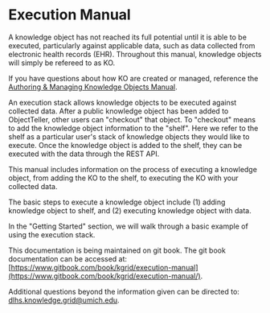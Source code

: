 # Execution Manual

A knowledge object has not reached its full potential  until it is able to be executed, particularly against applicable data, such as data collected from electronic health records \(EHR\). Throughout this manual, knowledge objects will simply be refereed to as KO.

If you have questions about how KO are created or managed, reference the [Authoring & Managing Knowledge Objects Manual](https://www.gitbook.com/book/kgrid/authoring-ii/details).

An execution stack allows knowledge objects to be executed against collected data. After a public knowledge object has been added to ObjectTeller, other users can "checkout" that object. To "checkout" means to add the knowledge object information to the "shelf". Here we refer to the shelf as a particular user's stack of knowledge objects they would like to execute. Once the knowledge object is added to the shelf, they can be executed with the data through the REST API.

This manual includes information on the process of executing a knowledge object, from adding the KO to the shelf, to executing the KO with your collected data.

The basic steps to execute a knowledge object include \(1\) adding knowledge object to shelf, and \(2\) executing knowledge object with data.

In the "Getting Started" section, we will walk through a basic example of using the execution stack.

This documentation is being maintained on git book. The git book documentation can be accessed at: [https://www.gitbook.com/book/kgrid/execution-manual](https://www.gitbook.com/book/kgrid/execution-manual/).

Additional questions beyond the information given can be directed to: dlhs.knowledge.grid@umich.edu.

